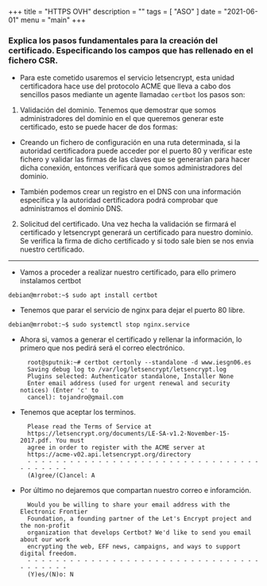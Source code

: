 +++
title = "HTTPS OVH"
description = ""
tags = [
    "ASO"
]
date = "2021-06-01"
menu = "main"
+++

### Explica los pasos fundamentales para la creación del certificado. Especificando los campos que has rellenado en el fichero CSR.

* Para este cometido usaremos el servicio letsencrypt, esta unidad certificadora hace use del protocolo ACME que lleva a cabo dos sencillos pasos mediante un agente llamadao `certbot` los pasos son:

1. Validación del dominio. Tenemos que demostrar que somos administradores del dominio en el que queremos generar este certificado, esto se puede hacer de dos formas:

* Creando un fichero de configuración en una ruta determinada, si la autoridad certificadora puede acceder por el puerto 80 y verificar este fichero y validar las firmas de las claves que se generarían para hacer dicha conexión, entonces verificará que somos administradores del dominio.

* También podemos crear un registro en el DNS con una información especifica y la autoridad certificadora podrá comprobar que administramos el dominio DNS.

2. Solicitud del certificado. Una vez hecha la validación se firmará el certificado y letsencrypt generará un certificado para nuestro dominio. Se verifica la firma de dicho certificado y si todo sale bien se nos envia nuestro certificado.

--------------------------------------------

* Vamos a proceder a realizar nuestro certificado, para ello primero instalamos certbot

~~~
debian@mrrobot:~$ sudo apt install certbot
~~~

* Tenemos que parar el servicio de nginx para dejar el puerto 80 libre.

~~~
debian@mrrobot:~$ sudo systemctl stop nginx.service
~~~

* Ahora si, vamos a generar el certificado y rellenar la información, lo primero que nos pedirá será el correo electrónico.

        root@sputnik:~# certbot certonly --standalone -d www.iesgn06.es
        Saving debug log to /var/log/letsencrypt/letsencrypt.log
        Plugins selected: Authenticator standalone, Installer None
        Enter email address (used for urgent renewal and security notices) (Enter 'c' to
        cancel): tojandro@gmail.com

* Tenemos que aceptar los terminos.

        Please read the Terms of Service at
        https://letsencrypt.org/documents/LE-SA-v1.2-November-15-2017.pdf. You must
        agree in order to register with the ACME server at
        https://acme-v02.api.letsencrypt.org/directory
        - - - - - - - - - - - - - - - - - - - - - - - - - - - - - - - - - - - - - - - -
        (A)gree/(C)ancel: A

* Por último no dejaremos que compartan nuestro correo e inforamción.

        Would you be willing to share your email address with the Electronic Frontier
        Foundation, a founding partner of the Let's Encrypt project and the non-profit
        organization that develops Certbot? We'd like to send you email about our work
        encrypting the web, EFF news, campaigns, and ways to support digital freedom.
        - - - - - - - - - - - - - - - - - - - - - - - - - - - - - - - - - - - - - - - -
        (Y)es/(N)o: N

